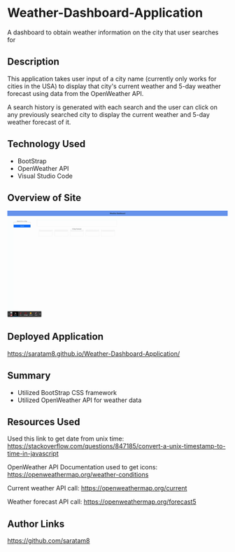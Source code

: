 # Weather-Dashboard-Application
A dashboard to obtain weather information on the city that user searches for

## Description
This application takes user input of a city name (currently only works for cities in the USA) to display that city's current weather and 5-day weather forecast using data from the OpenWeather API.

A search history is generated with each search and the user can click on any previously searched city to display the current weather and 5-day weather forecast of it. 

## Technology Used
* BootStrap
* OpenWeather API
* Visual Studio Code

## Overview of Site
![Screenshot of the deployed weather dashboard application](./assets/images/Weather%20Dashboard%20Screenshot.gif)

## Deployed Application
https://saratam8.github.io/Weather-Dashboard-Application/

## Summary
* Utilized BootStrap CSS framework
* Utilized OpenWeather API for weather data

## Resources Used

Used this link to get date from unix time: https://stackoverflow.com/questions/847185/convert-a-unix-timestamp-to-time-in-javascript

OpenWeather API Documentation used to get icons: https://openweathermap.org/weather-conditions

Current weather API call: https://openweathermap.org/current

Weather forecast API call: https://openweathermap.org/forecast5

## Author Links
https://github.com/saratam8